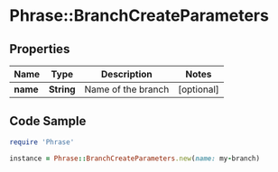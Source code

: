 # Phrase::BranchCreateParameters

## Properties

Name | Type | Description | Notes
------------ | ------------- | ------------- | -------------
**name** | **String** | Name of the branch | [optional] 

## Code Sample

```ruby
require 'Phrase'

instance = Phrase::BranchCreateParameters.new(name: my-branch)
```


